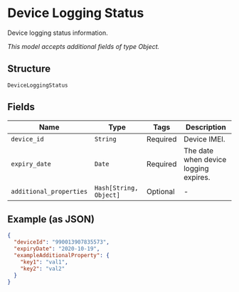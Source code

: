 
# Device Logging Status

Device logging status information.

*This model accepts additional fields of type Object.*

## Structure

`DeviceLoggingStatus`

## Fields

| Name | Type | Tags | Description |
|  --- | --- | --- | --- |
| `device_id` | `String` | Required | Device IMEI. |
| `expiry_date` | `Date` | Required | The date when device logging expires. |
| `additional_properties` | `Hash[String, Object]` | Optional | - |

## Example (as JSON)

```json
{
  "deviceId": "990013907835573",
  "expiryDate": "2020-10-19",
  "exampleAdditionalProperty": {
    "key1": "val1",
    "key2": "val2"
  }
}
```

